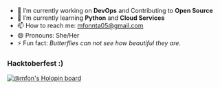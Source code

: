 - 🔭 I’m currently working on **DevOps** and Contributing to **Open Source**
- 🌱 I’m currently learning **Python** and **Cloud Services**
- 📫 How to reach me: mfonnta05@gmail.com
- 😄 Pronouns: She/Her
- ⚡ Fun fact: *Butterflies can not see how beautiful they are*.

### Hacktoberfest :)
[![@mfon's Holopin board](https://holopin.io/api/user/board?user=mfon)](https://holopin.io/@mfon)




<!--
- 👯 I’m looking to collaborate on ...
- 🤔 I’m looking for help with ...
- 💬 Ask me about ...
-->
